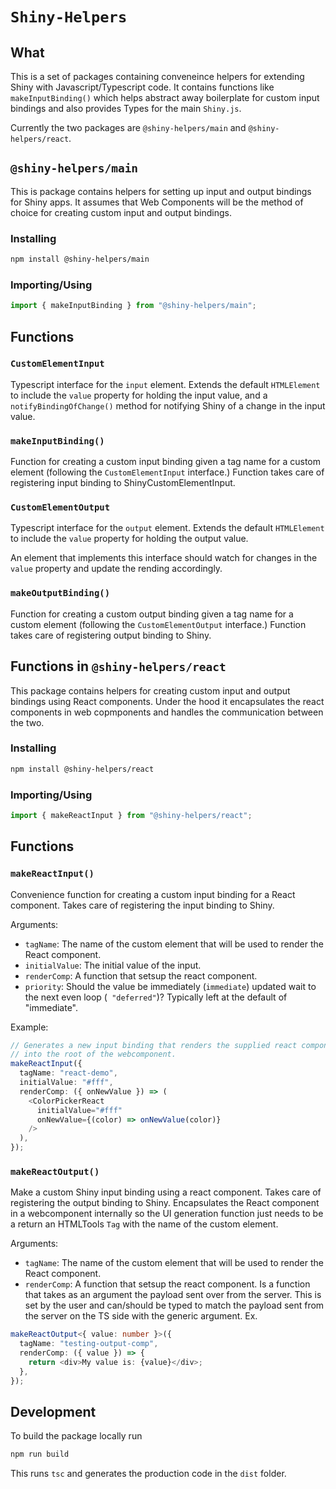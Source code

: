 # `Shiny-Helpers`

## What

This is a set of packages containing conveneince helpers for extending Shiny with Javascript/Typescript code. It contains functions like `makeInputBinding()` which helps abstract away boilerplate for custom input bindings and also provides Types for the main `Shiny.js`.

Currently the two packages are `@shiny-helpers/main` and `@shiny-helpers/react`.

## `@shiny-helpers/main`

This is package contains helpers for setting up input and output bindings for Shiny apps. It assumes that Web Components will be the method of choice for creating custom input and output bindings.

### Installing

```bash
npm install @shiny-helpers/main
```

### Importing/Using

```typescript
import { makeInputBinding } from "@shiny-helpers/main";
```

## Functions

### `CustomElementInput`

Typescript interface for the `input` element. Extends the default `HTMLElement` to include the `value` property for holding the input value, and a `notifyBindingOfChange()` method for notifying Shiny of a change in the input value.

### `makeInputBinding()`

Function for creating a custom input binding given a tag name for a custom element (following the `CustomElementInput` interface.) Function takes care of registering input binding to ShinyCustomElementInput.

### `CustomElementOutput`

Typescript interface for the `output` element. Extends the default `HTMLElement` to include the `value` property for holding the output value.

An element that implements this interface should watch for changes in the `value` property and update the rending accordingly.

### `makeOutputBinding()`

Function for creating a custom output binding given a tag name for a custom element (following the `CustomElementOutput` interface.) Function takes care of registering output binding to Shiny.

## Functions in `@shiny-helpers/react`

This package contains helpers for creating custom input and output bindings using React components. Under the hood it encapsulates the react components in web copmponents and handles the communication between the two.

### Installing

```bash
npm install @shiny-helpers/react
```

### Importing/Using

```typescript
import { makeReactInput } from "@shiny-helpers/react";
```

## Functions

### `makeReactInput()`

Convenience function for creating a custom input binding for a React component. Takes care of registering the input binding to Shiny.

Arguments:

- `tagName`: The name of the custom element that will be used to render the React component.
- `initialValue`: The initial value of the input.
- `renderComp`: A function that setsup the react component.
- `priority`: Should the value be immediately (`immediate`) updated wait to the next even loop (` "deferred"`)? Typically left at the default of "immediate".

Example:

```typescript
// Generates a new input binding that renders the supplied react component
// into the root of the webcomponent.
makeReactInput({
  tagName: "react-demo",
  initialValue: "#fff",
  renderComp: ({ onNewValue }) => (
    <ColorPickerReact
      initialValue="#fff"
      onNewValue={(color) => onNewValue(color)}
    />
  ),
});
```

### `makeReactOutput()`

Make a custom Shiny input binding using a react component. Takes care of registering the output binding to Shiny. Encapsulates the React component in a webcomponent internally so the UI generation function just needs to be a return an HTMLTools `Tag` with the name of the custom element.

Arguments:

- `tagName`: The name of the custom element that will be used to render the React component.
- `renderComp`: A function that setsup the react component. Is a function that takes as an argument the payload sent over from the server. This is set by the user and can/should be typed to match the payload sent from the server on the TS side with the generic argument. Ex.

```typescript
makeReactOutput<{ value: number }>({
  tagName: "testing-output-comp",
  renderComp: ({ value }) => {
    return <div>My value is: {value}</div>;
  },
});
```

## Development

To build the package locally run

```bash
npm run build
```

This runs `tsc` and generates the production code in the `dist` folder.
